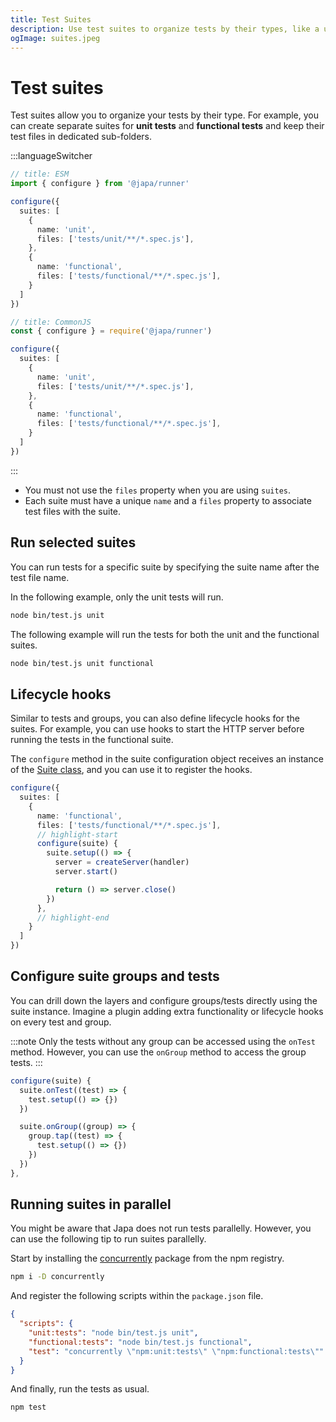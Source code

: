 ```yaml
---
title: Test Suites
description: Use test suites to organize tests by their types, like a unit test suite and a functional test suite.
ogImage: suites.jpeg
---
```


# Test suites
Test suites allow you to organize your tests by their type. For example, you can create separate suites for **unit tests** and **functional tests** and keep their test files in dedicated sub-folders.

:::languageSwitcher
```ts
// title: ESM
import { configure } from '@japa/runner'

configure({
  suites: [
    {
      name: 'unit',
      files: ['tests/unit/**/*.spec.js'],
    },
    {
      name: 'functional',
      files: ['tests/functional/**/*.spec.js'],
    }
  ]
})
```

```ts
// title: CommonJS
const { configure } = require('@japa/runner')

configure({
  suites: [
    {
      name: 'unit',
      files: ['tests/unit/**/*.spec.js'],
    },
    {
      name: 'functional',
      files: ['tests/functional/**/*.spec.js'],
    }
  ]
})
```
:::

- You must not use the `files` property when you are using `suites`.
- Each suite must have a unique `name` and a `files` property to associate test files with the suite.

## Run selected suites
You can run tests for a specific suite by specifying the suite name after the test file name.

In the following example, only the unit tests will run.

```sh
node bin/test.js unit
```

The following example will run the tests for both the unit and the functional suites.

```sh
node bin/test.js unit functional
```

## Lifecycle hooks
Similar to tests and groups, you can also define lifecycle hooks for the suites. For example, you can use hooks to start the HTTP server before running the tests in the functional suite.

The `configure` method in the suite configuration object receives an instance of the [Suite class](https://github.com/japa/core/blob/develop/src/Suite/index.ts), and you can use it to register the hooks.

```ts
configure({
  suites: [
    {
      name: 'functional',
      files: ['tests/functional/**/*.spec.js'],
      // highlight-start
      configure(suite) {
        suite.setup(() => {
          server = createServer(handler)
          server.start()

          return () => server.close()
        })
      },
      // highlight-end
    }
  ]
})
```

## Configure suite groups and tests
You can drill down the layers and configure groups/tests directly using the suite instance. Imagine a plugin adding extra functionality or lifecycle hooks on every test and group.

:::note
Only the tests without any group can be accessed using the `onTest` method. However, you can use the `onGroup` method to access the group tests.
:::

```ts
configure(suite) {
  suite.onTest((test) => {
    test.setup(() => {})
  })

  suite.onGroup((group) => {
    group.tap((test) => {
      test.setup(() => {})
    })
  })
},
```

## Running suites in parallel
You might be aware that Japa does not run tests parallelly. However, you can use the following tip to run suites parallelly.

Start by installing the [concurrently](https://www.npmjs.com/package/concurrently) package from the npm registry.

```sh
npm i -D concurrently
```

And register the following scripts within the `package.json` file.

```json
{
  "scripts": {
    "unit:tests": "node bin/test.js unit",
    "functional:tests": "node bin/test.js functional",
    "test": "concurrently \"npm:unit:tests\" \"npm:functional:tests\""
  }
}
```

And finally, run the tests as usual.

```sh
npm test
```
